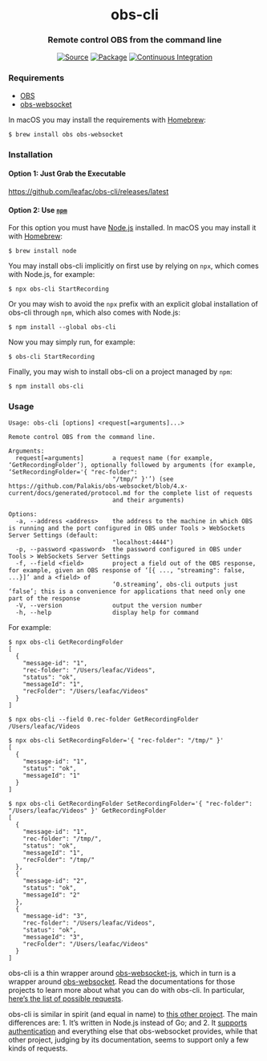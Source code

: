 <h1 align="center">obs-cli</h1>
<h3 align="center">Remote control OBS from the command line</h3>
<p align="center">
<a href="https://github.com/leafac/obs-cli"><img alt="Source" src="https://img.shields.io/badge/Source---"></a>
<a href="https://www.npmjs.com/package/obs-cli"><img alt="Package" src="https://badge.fury.io/js/obs-cli.svg"></a>
<a href="https://github.com/leafac/obs-cli/actions"><img alt="Continuous Integration" src="https://github.com/leafac/obs-cli/workflows/.github/workflows/main.yml/badge.svg"></a>
</p>

### Requirements

- [OBS](https://obsproject.com)
- [obs-websocket](https://obsproject.com/forum/resources/obs-websocket-remote-control-obs-studio-from-websockets.466/)

In macOS you may install the requirements with [Homebrew](https://brew.sh):

```console
$ brew install obs obs-websocket
```

### Installation

#### Option 1: Just Grab the Executable

<https://github.com/leafac/obs-cli/releases/latest>

#### Option 2: Use [`npm`](https://www.npmjs.com)

For this option you must have [Node.js](https://nodejs.org/) installed. In macOS you may install it with [Homebrew](https://brew.sh):

```console
$ brew install node
```

You may install obs-cli implicitly on first use by relying on `npx`, which comes with Node.js, for example:

```console
$ npx obs-cli StartRecording
```

Or you may wish to avoid the `npx` prefix with an explicit global installation of obs-cli through `npm`, which also comes with Node.js:

```console
$ npm install --global obs-cli
```

Now you may simply run, for example:

```console
$ obs-cli StartRecording
```

Finally, you may wish to install obs-cli on a project managed by `npm`:

```console
$ npm install obs-cli
```

### Usage

```
Usage: obs-cli [options] <request[=arguments]...>

Remote control OBS from the command line.

Arguments:
  request[=arguments]        a request name (for example, ‘GetRecordingFolder’), optionally followed by arguments (for example, ‘SetRecordingFolder='{ "rec-folder":
                             "/tmp/" }'’) (see https://github.com/Palakis/obs-websocket/blob/4.x-current/docs/generated/protocol.md for the complete list of requests
                             and their arguments)

Options:
  -a, --address <address>    the address to the machine in which OBS is running and the port configured in OBS under Tools > WebSockets Server Settings (default:
                             "localhost:4444")
  -p, --password <password>  the password configured in OBS under Tools > WebSockets Server Settings
  -f, --field <field>        project a field out of the OBS response, for example, given an OBS response of ‘[{ ..., "streaming": false, ...}]’ and a <field> of
                             ‘0.streaming’, obs-cli outputs just ‘false’; this is a convenience for applications that need only one part of the response
  -V, --version              output the version number
  -h, --help                 display help for command
```

For example:

```console
$ npx obs-cli GetRecordingFolder
[
  {
    "message-id": "1",
    "rec-folder": "/Users/leafac/Videos",
    "status": "ok",
    "messageId": "1",
    "recFolder": "/Users/leafac/Videos"
  }
]

$ npx obs-cli --field 0.rec-folder GetRecordingFolder
/Users/leafac/Videos

$ npx obs-cli SetRecordingFolder='{ "rec-folder": "/tmp/" }'
[
  {
    "message-id": "1",
    "status": "ok",
    "messageId": "1"
  }
]

$ npx obs-cli GetRecordingFolder SetRecordingFolder='{ "rec-folder": "/Users/leafac/Videos" }' GetRecordingFolder
[
  {
    "message-id": "1",
    "rec-folder": "/tmp/",
    "status": "ok",
    "messageId": "1",
    "recFolder": "/tmp/"
  },
  {
    "message-id": "2",
    "status": "ok",
    "messageId": "2"
  },
  {
    "message-id": "3",
    "rec-folder": "/Users/leafac/Videos",
    "status": "ok",
    "messageId": "3",
    "recFolder": "/Users/leafac/Videos"
  }
]
```

obs-cli is a thin wrapper around [obs-websocket-js](https://github.com/haganbmj/obs-websocket-js), which in turn is a wrapper around [obs-websocket](https://obsproject.com/forum/resources/obs-websocket-remote-control-obs-studio-from-websockets.466/). Read the documentations for those projects to learn more about what you can do with obs-cli. In particular, [here’s the list of possible requests](https://github.com/Palakis/obs-websocket/blob/4.x-current/docs/generated/protocol.md).

obs-cli is similar in spirit (and equal in name) to [this other project](https://github.com/muesli/obs-cli). The main differences are: 1. It’s written in Node.js instead of Go; and 2. It [supports authentication](https://github.com/muesli/obs-cli/issues/2) and everything else that obs-websocket provides, while that other project, judging by its documentation, seems to support only a few kinds of requests.
